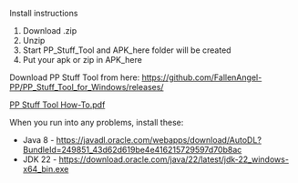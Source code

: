 Install instructions

1. Download .zip
2. Unzip
3. Start PP_Stuff_Tool and APK_here folder will be created
4. Put your apk or zip in APK_here

Download PP Stuff Tool from here: https://github.com/FallenAngel-PP/PP_Stuff_Tool_for_Windows/releases/

[PP Stuff Tool How-To.pdf](https://github.com/FallenAngel-PP/PP_Stuff_Tool_for_Windows/files/14733682/PP.Stuff.Tool.How-To.pdf)

When you run into any problems, install these:

- Java 8 - https://javadl.oracle.com/webapps/download/AutoDL?BundleId=249851_43d62d619be4e416215729597d70b8ac
- JDK 22 - https://download.oracle.com/java/22/latest/jdk-22_windows-x64_bin.exe
